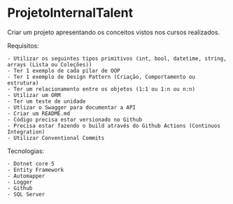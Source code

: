 # ProjetoInternalTalent

Criar um projeto apresentando os conceitos vistos nos cursos realizados.

Requisitos:

	- Utilizar os seguintes tipos primitivos (int, bool, datetime, string, arrays (Lista ou Coleções))
	- Ter 1 exemplo de cada pilar de OOP
	- Ter 1 exemplo de Design Pattern (Criação, Comportamento ou estrutura)
	- Ter um relacionamento entre os objetos (1:1 ou 1:n ou n:n)
	- Utilizar um ORM
	- Ter um teste de unidade
	- Utlizar o Swagger para documentar a API
	- Criar um README.md
	- Código precisa estar versionado no Github
	- Precisa estar fazendo o build através do Github Actions (Continuos Integration)
	- Utilizar Conventional Commits
  
Tecnologias:

	- Dotnet core 5
	- Entity Framework
	- Automapper
	- Logger
	- Github
	- SQL Server
